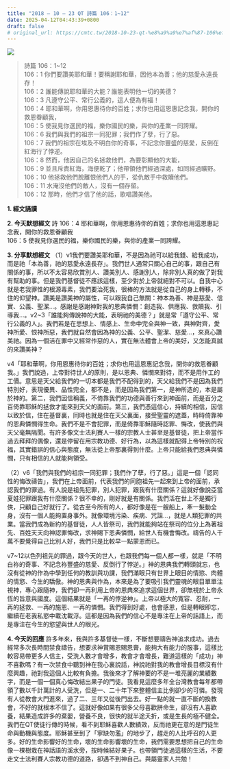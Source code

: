 ```yaml
---
title: "2018 – 10 – 23 QT 詩篇 106：1~12"
date: 2025-04-12T04:43:39+0800
draft: false
# original_url: https://cmtc.tw/2018-10-23-qt-%e8%a9%a9%e7%af%87-106%ef%bc%9a112
---
```


![](/images/qt.jpg)
> 詩篇 106：1\~12  
> 106：1 你們要讚美耶和華！要稱謝耶和華，因他本為善；他的慈愛永遠長存！  
> 106：2 誰能傳說耶和華的大能？誰能表明他一切的美德？  
> 106：3 凡遵守公平、常行公義的，這人便為有福！  
> 106：4 耶和華啊，你用恩惠待你的百姓；求你也用這恩惠記念我，開你的救恩眷顧我，  
> 106：5 使我見你選民的福，樂你國民的樂，與你的產業一同誇耀。  
> 106：6 我們與我們的祖宗一同犯罪；我們作了孽，行了惡。  
> 106：7 我們的祖宗在埃及不明白你的奇事，不記念你豐盛的慈愛，反倒在紅海行了悖逆。  
> 106：8 然而，他因自己的名拯救他們，為要彰顯他的大能，  
> 106：9 並且斥責紅海，海便乾了；他帶領他們經過深處，如同經過曠野。  
> 106：10 他拯救他們脫離恨他們人的手，從仇敵手中救贖他們。  
> 106：11 水淹沒他們的敵人，沒有一個存留。  
> 106：12 那時，他們才信了他的話，歌唱讚美他。

**1. 經文誦讀**

**2.  今天默想經文**
詩 106：4 耶和華啊，你用恩惠待你的百姓；求你也用這恩惠記念我，開你的救恩眷顧我  
106：5 使我見你選民的福，樂你國民的樂，與你的產業一同誇耀。

**3. 分享默想經文**
（1）v1我們要讚美耶和華，不是因為祂可以給我錢、給我成功，而是祂「本為善，祂的慈愛永遠長存」。我們世人通常只關心自己的事，跟自己有關係的事，所以不太容易欣賞別人、讚美別人、感謝別人，除非別人真的做了對我有幫助的事。但是我們基督徒不應該這樣，至少對於上帝就絕對不可以。自我中心就是老我罪性的根源毒素，我們要治死我，很棒的方法就是從自己的身上轉移，不住的仰望神。讚美是讚美神的屬性，可以跟我自己無關：神本為善、神是慈愛、信實、公義、聖潔…。感謝是感謝神對我的恩典憐憫：創造我、供應我、救贖我、引導我…。v2\~3「誰能夠傳說神的大能，表明祂的美德？」就是常「遵守公平、常行公義的人」。我們若是在思想上、情感上、生命中完全與神一致，與神對齊，愛神所愛、恨神所惡，我們就自然會因為神的公義、公平、聖潔、慈愛…，來真心讚美祂。因為一個活在罪中又經常作惡的人，實在無法體會上帝的美好，又怎能真誠的來讚美神？

v4「耶和華啊，你用恩惠待你的百姓；求你也用這恩惠記念我，開你的救恩眷顧我。」我們說過，上帝對待世人的原則，是以恩典、憐憫來對待，而不是用作工的工價。意思是天父給我們的一切本都是我們不配得到的，天父給我們不是因為我們特別好，表現優異、品性完全，都不是，而是因為我們第一，是神所造的，本是屬於神的。第二，我們因信稱義，不倚靠我們的功德與善行來到神面前，而是百分之百倚靠耶穌的拯救才能來到天父的面前。第三，我們憑這信心，持續的相信，因信以致於信，住在基督裏，同時也就是住在天父裏面，接受聖靈的遮蓋，時時倚靠神的恩典憐憫得生命。我們不是不會犯罪，而是倚靠耶穌隨時認罪、悔改，使我們與天父毫無隔閡。有許多像文士法利賽人一樣的宗教人士甚至是基督徒，把上帝當作過去拜拜的偶像，還是停留在用宗教功德、好行為，以為這樣就配得上帝特別的祝福，其實錯誤的信心與態度，無法從上帝那裏得到什麼。上帝只能給我們恩典與憐憫，只有相信的人就能夠領受。

（2）v6「我們與我們的祖宗一同犯罪；我們作了孽，行了惡。」這是一個「認同性的悔改禱告」，我們在上帝面前，代表我們的同胞祖先一起來到上帝的面前，承認我們的罪過。有人說是祖先犯罪，別人犯罪，跟我有什麼關係？這就好像說亞當夏娃犯罪跟我有什麼關係？很不幸的，剛好就是有關係。我們活在世上不是獨行俠，只顧自己好就行了。從古至今所有的人，都好像是在一艘船上，牽一髮動全身，沒有一個人能夠置身事外。就像環境污染、疾病、咒詛…，就是人類犯罪的共業。當我們成為新約的基督徒，人人皆祭司，我們就能夠站在祭司的位分上為著祖先、百姓天天向神認罪悔改，求神賜下恩典憐憫，給世人有機會悔改。禱告的人千萬不要覺得自己比別人好，我們只是比較早一點蒙恩而已。

v7\~12以色列祖先的罪過，跟今天的世人，也跟我們每一個人都一樣，就是「不明白祢的奇事、不記念祢豐盛的慈愛、反倒行了悖逆。」神的恩典我們轉頭就忘，也沒有從神的作為中學到任何的教訓與功課，我們滿眼只有世界上眼目的情慾、肉體的情慾、今生的驕傲。神的恩典與作為，本來是為了要吸引我們靈魂的眼目單單注視神，專心跟隨神，我們卻一再利用上帝的恩典來追求這個世界，卻無視於上帝永恆的旨意與國度。這個結果就是「一再的悖逆神」。上帝以極大的寬容、忍耐，一再的拯救、一再的施恩、一再的憐憫。我們得到好處，也會感恩，但是轉眼即忘，繼續在老我私慾中載沈載浮。這都是因為我們的信心不是專注在上帝的話語上，而是專注在今生的慾望與世人的眼光。

**4. 今天的回應**
許多年來，我與許多基督徒一樣，不斷想要禱告神追求成功。過去經常多次長時間禁食禱告，想要求神賞賜恩賜恩膏，能夠大有能力的服事，這樣比較容易帶更多人信主，受洗人數才會增多，教會才會增長，難道這樣的「成功」神不喜歡嗎？有一次禁食中聽到神在我心裏說話，神說祂對我的教會增長目標沒有什麼興趣，祂對我這個人比較有負擔。我後來才了解神要的不是一堆亮麗的業績數字，而是一個一個真心悔改結出果子的門徒。我看見這麼多年全台灣教會每年都帶領了數以千計萬計的人受洗，但是一、二十年下來整體信主比例卻少的可憐。發現有人從教會大門進來，過了二、三年又從後門出去。好一點的就一直不斷的換教會，不好的就根本不信了。這就好像如果有很多父母喜歡拼命生，卻沒有人喜歡養，結果造成許多的棄嬰，營養不良，很快的就半途夭折，或是生長的極不健全。我們在QT使徒行傳的時候，看不到耶穌喜歡人數績效，反而祂更在意的是門徒生命與動機與態度。耶穌甚至到了「寧缺勿濫」的地步了，趕走的人比呼召的人更多。好的生命影響好的生命，壞的生命影響壞的生命，我們需要思想把自己的生命像一棵樹栽在神話語的溪水旁，按時候結好果子。也帶領門徒過這樣的生活，不要走文士法利賽人宗教功德的道路，卻遇不到神自己。與屬靈家人共勉！
